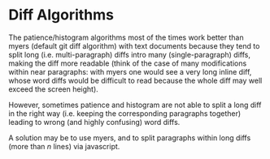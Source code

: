 # Diff Algorithms

The patience/histogram algorithms most of the times work better than
myers (default git diff algorithm) with text documents because they tend
to split long (i.e. multi-paragraph) diffs intro many (single-paragraph)
diffs, making the diff more readable (think of the case of many
modifications within near paragraphs: with myers one would see a very
long inline diff, whose word diffs would be difficult to read because
the whole diff may well exceed the screen height).

However, sometimes patience and histogram are not able to split a long
diff in the right way (i.e. keeping the corresponding paragraphs
together) leading to wrong (and highly confusing) word diffs.

A solution may be to use myers, and to split paragraphs within long
diffs (more than *n* lines) via javascript.
